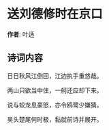 # 送刘德修时在京口

**作者**: 叶适

## 诗词内容

日日秋风江倒回，江边执手重悠哉。

两山只欲当中住，一舸还应却下来。

说与蛟龙息豪怒，亦令鸥鹭少嫌猜。

吴头楚尾何时极，黏就前诗并展开。


